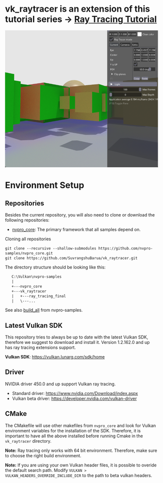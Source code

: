 
# vk_raytracer is an extension of this tutorial series -> [Ray Tracing Tutorial](https://nvpro-samples.github.io/vk_raytracing_tutorial_KHR/vkrt_tutorial.md.html)

![final_render](docs/Screenshot_11.png)

# Environment Setup


## Repositories

Besides the current repository, you will also need to clone or download the following repositories:

* [nvpro_core](https://github.com/nvpro-samples/nvpro_core): The primary framework that all samples depend on.

Cloning all repositories 

~~~~~
git clone --recursive --shallow-submodules https://github.com/nvpro-samples/nvpro_core.git
git clone https://github.com/SuvrangshuBarua/vk_raytracer.git
~~~~~

The directory structure should be looking like this:

~~~~
   C:\Vulkan\nvpro-samples
   | 
   +---nvpro_core
   +---vk_raytracer
   |   +---ray_tracing_final
   |   \---...   
~~~~

See also [build_all](https://github.com/nvpro-samples/build_all) from nvpro-samples.

## Latest Vulkan SDK

This repository tries to always be up to date with the latest Vulkan SDK, therefore we suggest to download and install it.
Version 1.2.162.0 and up has ray tracing extensions support.

**Vulkan SDK**: https://vulkan.lunarg.com/sdk/home


## Driver

NVIDIA driver 450.0 and up support Vulkan ray tracing. 

* Standard driver: https://www.nvidia.com/Download/index.aspx
* Vulkan beta driver: https://developer.nvidia.com/vulkan-driver


## CMake

The CMakefile will use other makefiles from `nvpro_core` and look for Vulkan environment variables for the installation of the SDK. Therefore, it is important to have all the above installed before running Cmake in the 
`vk_raytracer` directory.

**Note:** Ray tracing only works with 64 bit environment. Therefore, make sure to choose the right build environment.

**Note:** If you are using your own Vulkan header files, it is possible to overide the default search path.
  Modify `VULKAN > VULKAN_HEADERS_OVERRIDE_INCLUDE_DIR` to the path to beta vulkan headers.